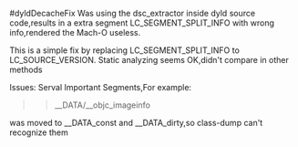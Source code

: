 #dyldDecacheFix
Was using the dsc_extractor inside dyld source code,results in a extra segment LC_SEGMENT_SPLIT_INFO with wrong info,rendered the Mach-O useless.

This is a simple fix by replacing LC_SEGMENT_SPLIT_INFO to LC_SOURCE_VERSION. Static analyzing seems OK,didn't compare in other methods

Issues:
Serval Important Segments,For example:
>>__DATA/__objc_imageinfo

was moved to __DATA_const and __DATA_dirty,so class-dump can't recognize them
